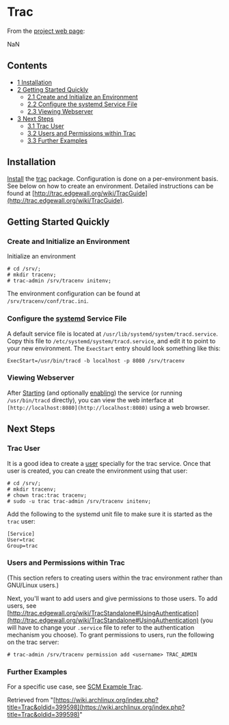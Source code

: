 # Trac

From the [project web page](http://trac.edgewall.org):

NaN

## Contents

*   [1 Installation](#Installation)
*   [2 Getting Started Quickly](#Getting_Started_Quickly)
    *   [2.1 Create and Initialize an Environment](#Create_and_Initialize_an_Environment)
    *   [2.2 Configure the systemd Service File](#Configure_the_systemd_Service_File)
    *   [2.3 Viewing Webserver](#Viewing_Webserver)
*   [3 Next Steps](#Next_Steps)
    *   [3.1 Trac User](#Trac_User)
    *   [3.2 Users and Permissions within Trac](#Users_and_Permissions_within_Trac)
    *   [3.3 Further Examples](#Further_Examples)

## Installation

[Install](/index.php/Install "Install") the [trac](https://www.archlinux.org/packages/?name=trac) package. Configuration is done on a per-environment basis. See below on how to create an environment. Detailed instructions can be found at [http://trac.edgewall.org/wiki/TracGuide](http://trac.edgewall.org/wiki/TracGuide).

## Getting Started Quickly

### Create and Initialize an Environment

Initialize an environment

```
# cd /srv/;
# mkdir tracenv;
# trac-admin /srv/tracenv initenv;

```

The environment configuration can be found at `/srv/tracenv/conf/trac.ini`.

### Configure the [systemd](/index.php/Systemd "Systemd") Service File

A default service file is located at `/usr/lib/systemd/system/tracd.service`. Copy this file to `/etc/systemd/system/tracd.service`, and edit it to point to your new environment. The `ExecStart` entry should look something like this:

```
ExecStart=/usr/bin/tracd -b localhost -p 8080 /srv/tracenv

```

### Viewing Webserver

After [Starting](/index.php/Start "Start") (and optionally [enabling](/index.php/Enabling "Enabling")) the service (or running `/usr/bin/tracd` directly), you can view the web interface at `[http://localhost:8080](http://localhost:8080)` using a web browser.

## Next Steps

### Trac User

It is a good idea to create a [user](/index.php/User "User") specially for the trac service. Once that user is created, you can create the environment using that user:

```
# cd /srv/;
# mkdir tracenv;
# chown trac:trac tracenv;
# sudo -u trac trac-admin /srv/tracenv initenv;

```

Add the following to the systemd unit file to make sure it is started as the `trac` user:

```
[Service]
User=trac
Group=trac

```

### Users and Permissions within Trac

(This section refers to creating users within the trac environment rather than GNU/Linux users.)

Next, you'll want to add users and give permissions to those users. To add users, see [http://trac.edgewall.org/wiki/TracStandalone#UsingAuthentication](http://trac.edgewall.org/wiki/TracStandalone#UsingAuthentication) (you will have to change your `.service` file to refer to the authentication mechanism you choose). To grant permissions to users, run the following on the trac server:

```
# trac-admin /srv/tracenv permission add <username> TRAC_ADMIN

```

### Further Examples

For a specific use case, see [SCM Example Trac](/index.php/SCM_Example_Trac "SCM Example Trac").

Retrieved from "[https://wiki.archlinux.org/index.php?title=Trac&oldid=399598](https://wiki.archlinux.org/index.php?title=Trac&oldid=399598)"